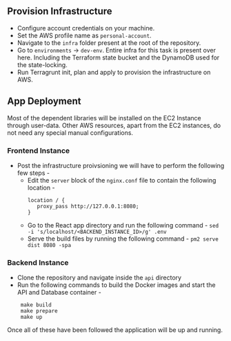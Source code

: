 ## Provision Infrastructure
* Configure account credentials on your machine.
* Set the AWS profile name as `personal-account`.
* Navigate to the `infra` folder present at the root of the repository.
* Go to `environments` -> `dev-env`. Entire infra for this task is present over here. Including the Terraform state bucket and the DynamoDB used for the state-locking.
* Run Terragrunt init, plan and apply to provision the infrastructure on AWS.

## App Deployment
Most of the dependent libraries will be installed on the EC2 Instance through user-data. Other AWS resources, apart from the EC2 instances, do not need any special manual configurations.

### Frontend Instance

* Post the infrastructure proivsioning we will have to perform the following few steps -
  * Edit the `server` block of the `nginx.conf` file  to contain the following location - 
     ```   
     location / {
        proxy_pass http://127.0.0.1:8080;
    }
  * Go to the React app directory and run the following command - `sed -i 's/localhost/<BACKEND_INSTANCE_ID>/g' .env`
  * Serve the build files by running the following command - `pm2 serve dist 8080 -spa`

### Backend Instance

* Clone the repository and navigate inside the `api` directory
* Run the following commands to build the Docker images and start the API and Database container - 
   ```
    make build
    make prepare
    make up
Once all of these have been followed the application will be up and running.